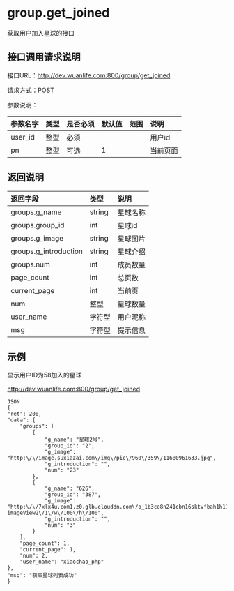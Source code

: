 # group.get_joined

获取用户加入星球的接口

## 接口调用请求说明

接口URL：http://dev.wuanlife.com:800/group/get_joined

请求方式：POST

参数说明：

|参数名字       | 类型 | 是否必须  |  默认值  |  范围   |                说明|
|:--|:--|:--|:--|:--|:--|
|user_id    |     整型 |  必须  |       |                              | 用户id|
|pn       |整型   |可选          | 1   |                              |当前页面|

## 返回说明

|返回字段                 |类型    |    说明|
|:--|:--|:--|
|groups.g_name   |           string     | 星球名称|
|groups.group_id          |      int  |       星球id|
|groups.g_image   |        string    |  星球图片|
|groups.g_introduction  |  string   |   星球介绍|
|groups.num          |      int      |   成员数量|
|page_count        |        int   |      总页数|
|current_page    |          int   |      当前页|
|num|整型|星球数量|
|user_name|字符型|用户昵称|
|msg|字符型|提示信息|

## 示例

显示用户ID为58加入的星球

http://dev.wuanlife.com:800/group/get_joined

    JSON
    {
	"ret": 200,
	"data": {
		"groups": [
			{
				"g_name": "星球2号",
				"group_id": "2",
				"g_image": "http:\/\/image.suxiazai.com\/img\/pic\/960\/359\/11680961633.jpg",
				"g_introduction": "",
				"num": "23"
			},
			{
				"g_name": "626",
				"group_id": "387",
				"g_image": "http:\/\/7xlx4u.com1.z0.glb.clouddn.com\/o_1b3ce8n241cbn16sktvfbah1h117.jpg?imageView2\/1\/w\/100\/h\/100",
				"g_introduction": "",
				"num": "3"
			}
		],
		"page_count": 1,
		"current_page": 1,
		"num": 2,
		"user_name": "xiaochao_php"
	},
	"msg": "获取星球列表成功"
    }

